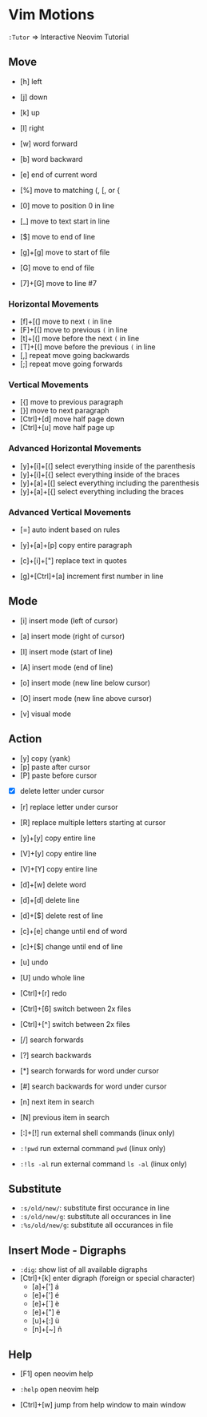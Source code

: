 # Vim Motions

`:Tutor` => Interactive Neovim Tutorial

## Move

- [h] left
- [j] down 
- [k] up
- [l] right

- [w] word forward
- [b] word backward
- [e] end of current word

- [%] move to matching (, [, or {

- [0] move to position 0 in line
- [_] move to text start in line
- [$] move to end of line

- [g]+[g] move to start of file
- [G] move to end of file
- [7]+[G] move to line #7

### Horizontal Movements

- [f]+[(] move to next `(` in line
- [F]+[(] move to previous `(` in line
- [t]+[(] move before the next `(` in line
- [T]+[(] move before the previous `(` in line
- [,] repeat move going backwards
- [;] repeat move going forwards

### Vertical Movements

- [{] move to previous paragraph
- [}] move to next paragraph
- [Ctrl]+[d] move half page down
- [Ctrl]+[u] move half page up

### Advanced Horizontal Movements 

- [y]+[i]+[(] select everything inside of the parenthesis
- [y]+[i]+[{] select everything inside of the braces
- [y]+[a]+[(] select everything including the parenthesis
- [y]+[a]+[{] select everything including the braces

### Advanced Vertical Movements 

- [=] auto indent based on rules

- [y]+[a]+[p] copy entire paragraph
- [c]+[i]+["] replace text in quotes

- [g]+[Ctrl]+[a] increment first number in line

## Mode

- [i] insert mode (left of cursor)
- [a] insert mode (right of cursor)
- [I] insert mode (start of line)
- [A] insert mode (end of line)
- [o] insert mode (new line below cursor)
- [O] insert mode (new line above cursor)

- [v] visual mode

## Action

- [y] copy (yank)
- [p] paste after cursor
- [P] paste before cursor

- [x] delete letter under cursor
- [r] replace letter under cursor
- [R] replace multiple letters starting at cursor

- [y]+[y] copy entire line
- [V]+[y] copy entire line
- [V]+[Y] copy entire line

- [d]+[w] delete word
- [d]+[d] delete line
- [d]+[$] delete rest of line

- [c]+[e] change until end of word
- [c]+[$] change until end of line 

- [u] undo
- [U] undo whole line
- [Ctrl]+[r] redo

- [Ctrl]+[6] switch between 2x files
- [Ctrl]+[^] switch between 2x files

- [/] search forwards
- [?] search backwards
- [*] search forwards for word under cursor
- [#] search backwards for word under cursor
- [n] next item in search 
- [N] previous item in search 

- [:]+[!] run external shell commands (linux only)
- `:!pwd` run external command `pwd` (linux only)
- `:!ls -al` run external command `ls -al` (linux only)

## Substitute
- `:s/old/new/`: substitute first occurance in line
- `:s/old/new/g`: substitute all occurances in line
- `:%s/old/new/g`: substitute all occurances in file

## Insert Mode - Digraphs

- `:dig`: show list of all available digraphs
- [Ctrl]+[k] enter digraph (foreign or special character)
    - [a]+['] á
    - [e]+['] é
    - [e]+[`] è
    - [e]+["] ë
    - [u]+[:] ü
    - [n]+[~] ñ

## Help

- [F1] open neovim help 
- `:help` open neovim help

- [Ctrl]+[w] jump from help window to main window


